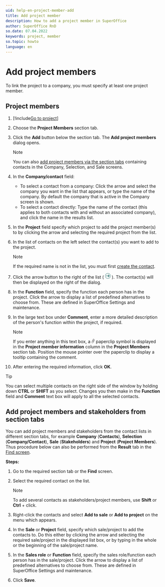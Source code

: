 ```yaml
---
uid: help-en-project-member-add
title: Add project member
description: How to add a project member in SuperOffice
author: SuperOffice RnD
so.date: 07.04.2022
keywords: project, member
so.topic: howto
language: en
---
```


# Add project members

To link the project to a company, you must specify at least one project member.

## Project members

1. [!include[Go to project](../includes/goto-project.md)]

2. Choose the **Project Members** section tab.

3. Click the **Add** button below the section tab. The **Add project members** dialog opens.

    > [!NOTE]
    > You can also [add project members via the section tabs](#from-section-tab) containing contacts in the Company, Selection, and Sale screens.

4. In the **Company/contact** field:
    * To select a contact from a company: Click the arrow and select the company you want in the list that appears, or type the name of the company. By default the company that is active in the Company screen is shown.
    * To select a contact directly: Type the name of the contact (this applies to both contacts with and without an associated company), and click the name in the results list.

5. In the **Project** field specify which project to add the project member(s) to by clicking the arrow and selecting the required project from the list.

6. In the list of contacts on the left select the contact(s) you want to add to the project.

    > [!NOTE]
    > If the required name is not in the list, you must first [create the contact][2].

7. Click the arrow button to the right of the list ( ![icon][img2] ). The contact(s) will then be displayed on the right of the dialog.

8. In the **Function** field, specify the function each person has in the project. Click the arrow to display a list of predefined alternatives to choose from. These are defined in SuperOffice Settings and maintenance.

9. In the large text box under **Comment**, enter a more detailed description of the person's function within the project, if required.

    > [!NOTE]
    > If you enter anything in this text box, a ![icon][img1] paperclip symbol is displayed in the **Project member information** column in the **Project Members** section tab. Position the mouse pointer over the paperclip to display a tooltip containing the comment.

10. After entering the required information, click **OK**.

> [!TIP]
> You can select multiple contacts on the right side of the window by holding down **CTRL** or **SHIFT** as you select. Changes you then make in the **Function** field and **Comment** text box will apply to all the selected contacts.

## <a id="from-section-tab" />Add project members and stakeholders from section tabs

You can add project members and stakeholders from the contact lists in different section tabs, for example **Company** (**Contacts**), **Selection** (**Company/Contact**), **Sale** (**Stakeholders**) and **Project** (**Project Members**). Thus procedure below can also be performed from the **Result** tab in the [Find screen][3].

**Steps:**

1. Go to the required section tab or the **Find** screen.

2. Select the required contact on the list.

    > [!NOTE]
    > To add several contacts as stakeholders/project members, use **Shift** or **Ctrl** + click.

3. Right-click the contacts and select **Add to sale** or **Add to project** on the menu which appears.

4. In the **Sale** or **Project** field, specify which sale/project to add the contacts to. Do this either by clicking the arrow and selecting the required sale/project in the displayed list box, or by typing in the whole or the beginning of the sale/project name.

5. In the **Sales role** or **Function** field, specify the sales role/function each person has in the sale/project. Click the arrow to display a list of predefined alternatives to choose from. These are defined in SuperOffice Settings and maintenance.

6. Click **Save**.

<!-- Referenced links -->
[2]: ../../../contact/learn/create.md
[3]: ../../../search-options/learn/find-screen.md

<!-- Referenced images -->
[img1]: ../../../../media/icons/binders.bmp
[img2]: ../../../../media/icons/arrow-right.png
